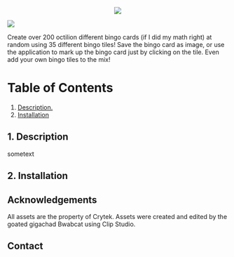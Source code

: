 <p align="center">
  <img src="https://cdn.discordapp.com/attachments/886341235768442922/1002149841457127504/Screenshot_2022-07-27_001548-removebg-preview.png" />
</p>

![](https://cdn.discordapp.com/attachments/886341235768442922/1002183410665668659/unknown.png)

Create over 200 octilion different bingo cards (if I did my math right) at random using 35 different bingo tiles! Save the bingo card as image, or use the application to mark up the bingo card just by clicking on the tile. Even add your own bingo tiles to the mix!


# Table of Contents

1. [ Description. ](#desc)
2. [ Installation ](#usage)

<a name="desc"></a>
## 1. Description

sometext

<a name="usage"></a>
## 2. Installation


## Acknowledgements 
All assets are the property of Crytek. Assets were created and edited by the goated gigachad Bwabcat using Clip Studio. 

## Contact 
